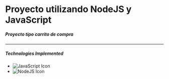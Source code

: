# Proyecto utilizando NodeJS y JavaScript

##### Proyecto tipo carrito de compra

___

##### Technologies Implemented

- ![JavaScript Icon](https://img.icons8.com/color/48/000000/javascript.png)
- ![NodeJS Icon](https://img.icons8.com/color/48/000000/nodejs.png)

